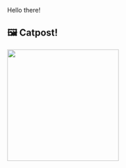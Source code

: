 Hello there!



## 🖼️ Catpost!

<sub>
    <img src="https://cdn2.thecatapi.com/images/J-Dg8sFQN.jpg" height="256">
</sub>

